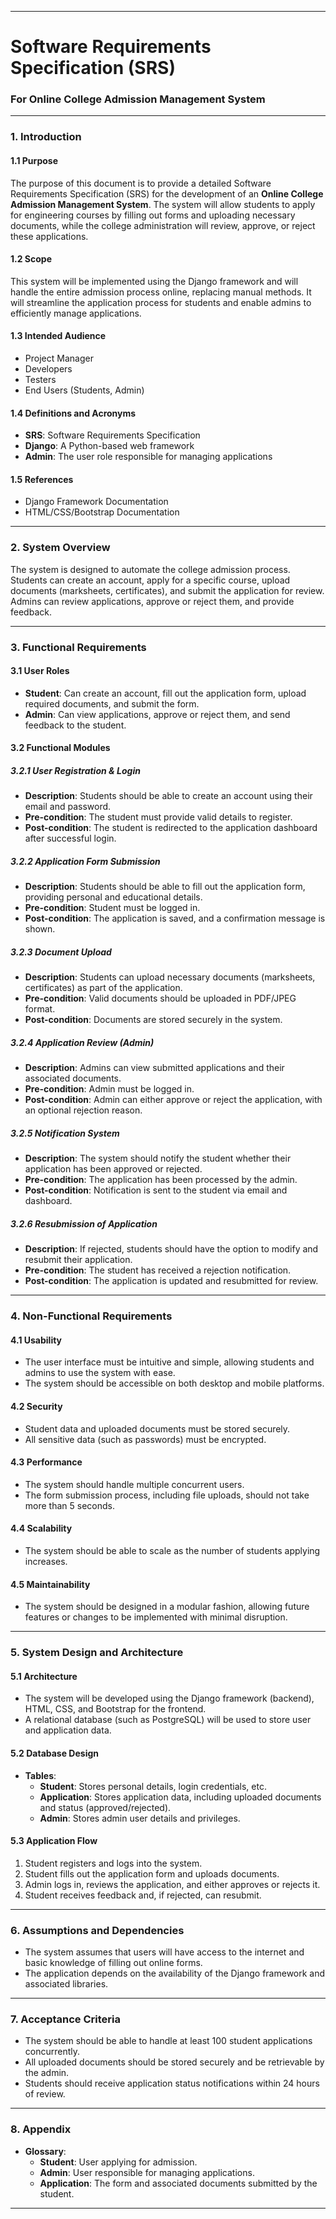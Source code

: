 

---

# **Software Requirements Specification (SRS)**  
### **For Online College Admission Management System**

---

### **1. Introduction**

#### **1.1 Purpose**
The purpose of this document is to provide a detailed Software Requirements Specification (SRS) for the development of an **Online College Admission Management System**. The system will allow students to apply for engineering courses by filling out forms and uploading necessary documents, while the college administration will review, approve, or reject these applications.

#### **1.2 Scope**
This system will be implemented using the Django framework and will handle the entire admission process online, replacing manual methods. It will streamline the application process for students and enable admins to efficiently manage applications.

#### **1.3 Intended Audience**
- Project Manager
- Developers
- Testers
- End Users (Students, Admin)

#### **1.4 Definitions and Acronyms**
- **SRS**: Software Requirements Specification
- **Django**: A Python-based web framework
- **Admin**: The user role responsible for managing applications

#### **1.5 References**
- Django Framework Documentation
- HTML/CSS/Bootstrap Documentation

---

### **2. System Overview**

The system is designed to automate the college admission process. Students can create an account, apply for a specific course, upload documents (marksheets, certificates), and submit the application for review. Admins can review applications, approve or reject them, and provide feedback. 

---

### **3. Functional Requirements**

#### **3.1 User Roles**
- **Student**: Can create an account, fill out the application form, upload required documents, and submit the form.
- **Admin**: Can view applications, approve or reject them, and send feedback to the student.

#### **3.2 Functional Modules**

##### **3.2.1 User Registration & Login**
- **Description**: Students should be able to create an account using their email and password.
- **Pre-condition**: The student must provide valid details to register.
- **Post-condition**: The student is redirected to the application dashboard after successful login.

##### **3.2.2 Application Form Submission**
- **Description**: Students should be able to fill out the application form, providing personal and educational details.
- **Pre-condition**: Student must be logged in.
- **Post-condition**: The application is saved, and a confirmation message is shown.

##### **3.2.3 Document Upload**
- **Description**: Students can upload necessary documents (marksheets, certificates) as part of the application.
- **Pre-condition**: Valid documents should be uploaded in PDF/JPEG format.
- **Post-condition**: Documents are stored securely in the system.

##### **3.2.4 Application Review (Admin)**
- **Description**: Admins can view submitted applications and their associated documents.
- **Pre-condition**: Admin must be logged in.
- **Post-condition**: Admin can either approve or reject the application, with an optional rejection reason.

##### **3.2.5 Notification System**
- **Description**: The system should notify the student whether their application has been approved or rejected.
- **Pre-condition**: The application has been processed by the admin.
- **Post-condition**: Notification is sent to the student via email and dashboard.

##### **3.2.6 Resubmission of Application**
- **Description**: If rejected, students should have the option to modify and resubmit their application.
- **Pre-condition**: The student has received a rejection notification.
- **Post-condition**: The application is updated and resubmitted for review.

---

### **4. Non-Functional Requirements**

#### **4.1 Usability**
- The user interface must be intuitive and simple, allowing students and admins to use the system with ease.
- The system should be accessible on both desktop and mobile platforms.

#### **4.2 Security**
- Student data and uploaded documents must be stored securely.
- All sensitive data (such as passwords) must be encrypted.

#### **4.3 Performance**
- The system should handle multiple concurrent users.
- The form submission process, including file uploads, should not take more than 5 seconds.

#### **4.4 Scalability**
- The system should be able to scale as the number of students applying increases.

#### **4.5 Maintainability**
- The system should be designed in a modular fashion, allowing future features or changes to be implemented with minimal disruption.

---

### **5. System Design and Architecture**

#### **5.1 Architecture**
- The system will be developed using the Django framework (backend), HTML, CSS, and Bootstrap for the frontend.
- A relational database (such as PostgreSQL) will be used to store user and application data.
  
#### **5.2 Database Design**
- **Tables**:
  - **Student**: Stores personal details, login credentials, etc.
  - **Application**: Stores application data, including uploaded documents and status (approved/rejected).
  - **Admin**: Stores admin user details and privileges.

#### **5.3 Application Flow**
1. Student registers and logs into the system.
2. Student fills out the application form and uploads documents.
3. Admin logs in, reviews the application, and either approves or rejects it.
4. Student receives feedback and, if rejected, can resubmit.

---

### **6. Assumptions and Dependencies**
- The system assumes that users will have access to the internet and basic knowledge of filling out online forms.
- The application depends on the availability of the Django framework and associated libraries.

---

### **7. Acceptance Criteria**
- The system should be able to handle at least 100 student applications concurrently.
- All uploaded documents should be stored securely and be retrievable by the admin.
- Students should receive application status notifications within 24 hours of review.

---

### **8. Appendix**
- **Glossary**:
  - **Student**: User applying for admission.
  - **Admin**: User responsible for managing applications.
  - **Application**: The form and associated documents submitted by the student.

---


